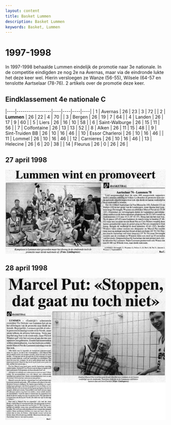 ```yaml
---
layout: content
title: Basket Lummen
description: Basket Lummen
keywords: Basket, Lummen
---
```


# 1997-1998

In 1997-1998 behaalde Lummen eindelijk de promotie naar 3e nationale. In de competitie eindigden ze nog 2e na Avernas, maar via de eindronde lukte het deze keer wel. Hierin versloegen ze Wanze (56-55), Wilsele (64-57 en tenslotte Aartselaar (78-76). 2 artikels over de promotie deze keer.

## Eindklassement 4e nationale C

|----|-----------------|----|----|----|----|
| 1  | Avernas         | 26 | 23 | 3  | 72 |
| 2  | **Lummen**      | 26 | 22 | 4  | 70 |
| 3  | Bergen          | 26 | 19 | 7  | 64 |
| 4  | Landen          | 26 | 17 | 9  | 60 |
| 5  | Liers           | 26 | 16 | 10 | 58 |
| 6  | Saint-Walburge  | 26 | 15 | 11 | 56 |
| 7  | Colfontaine     | 26 | 13 | 13 | 52 |
| 8  | Alken           | 26 | 11 | 15 | 48 |
| 9  | Sint-Truiden BB | 26 | 10 | 16 | 46 |
| 10 | Essor Charleroi | 26 | 10 | 16 | 46 |
| 11 | Lommel          | 26 | 10 | 16 | 46 |
| 12 | Carnieres       | 26 | 10 | 16 | 46 |
| 13 | Helecine        | 26 | 6  | 20 | 38 |
| 14 | Fleurus         | 26 | 0  | 26 | 26 |

## 27 april 1998

![19980427](/club/geschiedenis/1997-1998/19980427.gif)

## 28 april 1998

![19980428](/club/geschiedenis/1997-1998/19980428.gif)